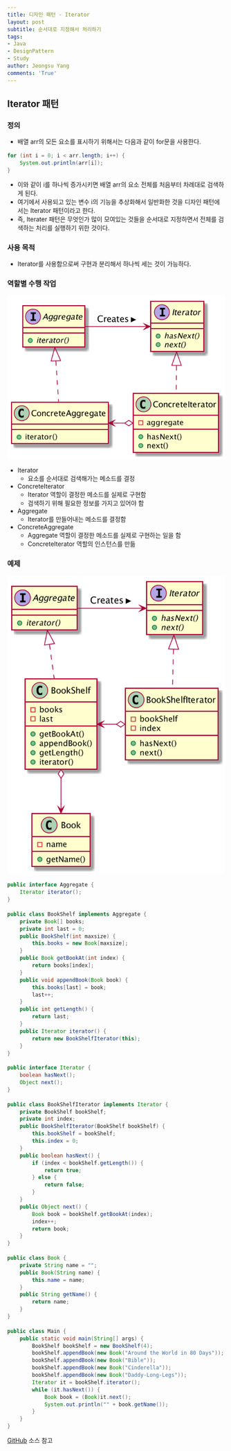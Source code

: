 ```yaml
---
title: 디자인 패턴 - Iterator
layout: post
subtitle: 순서대로 지정해서 처리하기
tags:
- Java
- DesignPattern
- Study
author: Jeongsu Yang
comments: 'True'
---
```


## Iterator 패턴

### 정의

* 배열 arr의 모든 요소를 표시하기 위해서는 다음과 같이 for문을 사용한다.

```java
for (int i = 0; i < arr.length; i++) {
    System.out.println(arr[i]);
}
```

* 이와 같이 i를 하나씩 증가시키면 배열 arr의 요소 전체를 처음부터 차례대로 검색하게 된다.
* 여기에서 사용되고 있는 변수 i의 기능을 추상화해서 일반화한 것을 디자인 패턴에서는 Iterator 패턴이라고 한다.
* 즉, Iterater 패턴은 무엇인가 많이 모여있는 것들을 순서대로 지정하면서 전체를 검색하는 처리를 실행하기 위한 것이다.

### 사용 목적

* Iterator를 사용함으로써 구현과 분리해서 하나씩 세는 것이 가능하다.

### 역할별 수행 작업

![Iterator](/assets/post/designpattern/Iterator.png)

* Iterator
  * 요소를 순서대로 검색해가는 메소드를 결정
* ConcreteIterator
  * Iterator 역할이 결정한 메소드를 실제로 구현함
  * 검색하기 위해 필요한 정보를 가지고 있어야 함
* Aggregate
  * Iterator를 만들어내는 메소드를 결정함
* ConcreteAggregate
  * Aggregate 역할이 결정한 메소드를 실제로 구현하는 일을 함
  * ConcreteIterator 역할의 인스턴스를 만듦

### 예제

![IteratorExample](/assets/post/designpattern/IteratorExample.png)

```java
public interface Aggregate {
    Iterator iterator();
}

public class BookShelf implements Aggregate {
    private Book[] books;
    private int last = 0;
    public BookShelf(int maxsize) {
        this.books = new Book[maxsize];
    }
    public Book getBookAt(int index) {
        return books[index];
    }
    public void appendBook(Book book) {
        this.books[last] = book;
        last++;
    }
    public int getLength() {
        return last;
    }
    public Iterator iterator() {
        return new BookShelfIterator(this);
    }
}

public interface Iterator {
    boolean hasNext();
    Object next();
}

public class BookShelfIterator implements Iterator {
    private BookShelf bookShelf;
    private int index;
    public BookShelfIterator(BookShelf bookShelf) {
        this.bookShelf = bookShelf;
        this.index = 0;
    }
    public boolean hasNext() {
        if (index < bookShelf.getLength()) {
            return true;
        } else {
            return false;
        }
    }
    public Object next() {
        Book book = bookShelf.getBookAt(index);
        index++;
        return book;
    }
}

public class Book {
    private String name = "";
    public Book(String name) {
        this.name = name;
    }
    public String getName() {
        return name;
    }
}

public class Main {
    public static void main(String[] args) {
        BookShelf bookShelf = new BookShelf(4);
        bookShelf.appendBook(new Book("Around the World in 80 Days"));
        bookShelf.appendBook(new Book("Bible"));
        bookShelf.appendBook(new Book("Cinderella"));
        bookShelf.appendBook(new Book("Daddy-Long-Legs"));
        Iterator it = bookShelf.iterator();
        while (it.hasNext()) {
            Book book = (Book)it.next();
            System.out.println("" + book.getName());
        }
    }
}
```

[GitHub](https://github.com/jsyang-dev/study-designpattern/tree/master/src/me/study/pattern/iterator/example1) 소스 참고
